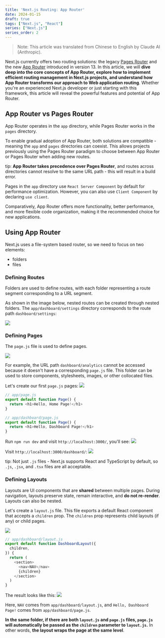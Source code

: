 ```yaml
---
title: 'Next.js Routing: App Router'
date: 2024-01-15
draft: true
tags: ["Next.js", "React"]
series: ["Next.js"]
series_order: 2
---
```

> Note: This article was translated from Chinese to English by Claude AI (Anthropic).

Next.js currently offers two routing solutions: the legacy [Pages Router](https://nextjs.org/docs/pages) and the new [App Router](https://nextjs.org/docs/app) introduced in version 13. In this article, we will **dive deep into the core concepts of App Router, explore how to implement efficient routing management in Next.js projects, and understand how App Router transforms our approach to Web application routing**. Whether you're an experienced Next.js developer or just starting with this framework, this article will reveal the powerful features and potential of App Router.

## App Router vs Pages Router

App Router operates in the `app` directory, while Pages Router works in the `pages` directory.

To enable gradual adoption of App Router, both solutions are compatible - meaning the `app` and `pages` directories can coexist. This allows projects previously using the Pages Router paradigm to choose between App Router or Pages Router when adding new routes.

tip: **App Router takes precedence over Pages Router**, and routes across directories cannot resolve to the same URL path - this will result in a build error.

Pages in the `app` directory use `React Server Component` by default for performance optimization. However, you can also use `Client Component` by declaring `use client`.

Comparatively, App Router offers more functionality, better performance, and more flexible code organization, making it the recommended choice for new applications.

## Using App Router

Next.js uses a file-system based router, so we need to focus on two elements:
- folders 
- files

### Defining Routes

Folders are used to define routes, with each folder representing a route segment corresponding to a URL segment.

As shown in the image below, nested routes can be created through nested folders. The `app/dashboard/settings` directory corresponds to the route path `dashboard/settings`:

![](https://cyl-blog-image.oss-cn-shenzhen.aliyuncs.com/img/202401221134740.png)

### Defining Pages

The `page.js` file is used to define pages.
  
![](https://cyl-blog-image.oss-cn-shenzhen.aliyuncs.com/img/202401221135459.png)

For example, the URL path `dashboard/analytics` cannot be accessed because it doesn't have a corresponding `page.js` file. This folder can be used to store components, stylesheets, images, or other collocated files.

Let's create our first `page.js` pages:
![](https://cyl-blog-image.oss-cn-shenzhen.aliyuncs.com/img/202401221146387.png)

```js
// app/page.js
export default function Page() {
  return <h1>Hello, Home Page!</h1>
}
```

```js
// app/dashboard/page.js
export default function Page() {
  return <h1>Hello, Dashboard Page!</h1>
}
```

Run `npm run dev` and visit `http://localhost:3000/`, you'll see:
![](https://cyl-blog-image.oss-cn-shenzhen.aliyuncs.com/img/202401221149969.png)

Visit `http://localhost:3000/dashboard/`:
![](https://cyl-blog-image.oss-cn-shenzhen.aliyuncs.com/img/202401221149725.png)

tip: Not just `.js` files - Next.js supports React and TypeScript by default, so `.js`, `.jsx`, and `.tsx` files are all acceptable.

### Defining Layouts

Layouts are UI components that are **shared** between multiple pages. During navigation, layouts preserve state, remain interactive, and **do not re-render**. Layouts can also be nested.

Let's create a `layout.js` file. This file exports a default React component that accepts a `children` prop. The `children` prop represents child layouts (if any) or child pages.

![](https://cyl-blog-image.oss-cn-shenzhen.aliyuncs.com/img/202401221157258.png)

```js
// app/dashboard/layout.js
export default function DashboardLayout({
  children,
}) {
  return (
    <section>
      <nav>NAV</nav>
      {children}
    </section>
  )
}
```

The result looks like this:
![](https://cyl-blog-image.oss-cn-shenzhen.aliyuncs.com/img/202401221200578.png)

Here, `NAV` comes from `app/dashboard/layout.js`, and `Hello, Dashboard Page!` comes from `app/dashboard/page.js`.

**In the same folder, if there are both `layout.js` and `page.js` files, `page.js` will automatically be passed as the `children` parameter to `layout.js`.** In other words, **the layout wraps the page at the same level**.